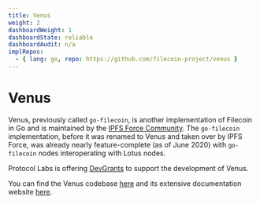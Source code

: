 ```yaml
---
title: Venus
weight: 2
dashboardWeight: 1
dashboardState: reliable
dashboardAudit: n/a
implRepos: 
  - { lang: go, repo: https://github.com/filecoin-project/venus }
---
```


# Venus

Venus, previously called `go-filecoin`, is another implementation of Filecoin in Go and is maintained by the [IPFS Force Community](https://github.com/ipfs-force-community). The `go-filecoin` implementation, before it was renamed to Venus and taken over by IPFS Force, was already nearly feature-complete (as of June 2020) with `go-filecoin` nodes interoperating with Lotus nodes.

Protocol Labs is offering [DevGrants](https://github.com/filecoin-project/devgrants/issues/140) to support the development of Venus.

You can find the Venus codebase [here](https://github.com/filecoin-project/venus) and its extensive documentation website [here](https://go.filecoin.io/).
